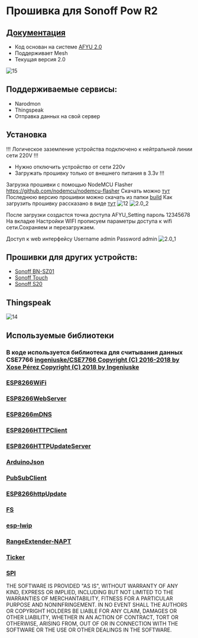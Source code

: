 # Прошивка для Sonoff Pow R2
## [Документация](https://github.com/yuri-afanasiev/sonoff-pow-r2/wiki)
- Код основан на системе [AFYU 2.0](https://github.com/yuri-afanasiev/AFYU)
- Поддерживает Mesh  
- Текущая версия 2.0

![15](https://raw.githubusercontent.com/yuri-afanasiev/sonoff-pow-r2/master/doc/15.jpeg)

## Поддерживаемые сервисы: 
- Narodmon 
- Thingspeak 
- Отправка данных на свой сервер 

## Установка
!!! Логическое заземление устройства подключено к нейтральной линии сети 220V !!!
- Нужно отключить устройство от сети 220v
- Загружать прошивку только от внешнего питания в 3.3v !!!
 
Загрузка прошивки с помощью NodeMCU Flasher  https://github.com/nodemcu/nodemcu-flasher
Скачать можно [тут](https://github.com/nodemcu/nodemcu-flasher/blob/master/Win32/Release/ESP8266Flasher.exe)
Последнюю версию прошивки можно скачать из папки [build](https://github.com/yuri-afanasiev/sonoff-pow-r2/tree/master/build)
Как загрузить прошивку рассказано в виде [тут](https://youtu.be/BzPQeN5GVMM)
 ![12](https://raw.githubusercontent.com/yuri-afanasiev/sonoff-pow-r2/master/doc/12.png)
 ![2.0_2](https://github.com/yuri-afanasiev/sonoff-pow-r2/raw/master/doc/2.0_2.jpg)
  
 
 
После загрузки создастся точка доступа AFYU_Setting пароль 12345678 
На вкладке Настройки WIFI прописуем параметры доступа к wifi сети.Сохраняем и перезагружаем.

Доступ к web интерфейсу 
Username admin 
Password admin
 ![2.0_1](https://github.com/yuri-afanasiev/sonoff-pow-r2/raw/master/doc/2.0_1.jpg)
 
 ## Прошивки для других устройств:
- [Sonoff BN-SZ01](https://github.com/yuri-afanasiev/esp8285-BN-SZ01)
- [Sonoff Touch](https://github.com/yuri-afanasiev/sonoff-touch)
- [Sonoff S20](https://github.com/yuri-afanasiev/sonoff-s20)

## Thingspeak 
 ![14](https://raw.githubusercontent.com/yuri-afanasiev/sonoff-pow-r2/master/doc/14.png)
 
## Используемые библиотеки
### В коде используется библиотека для  считывания данных CSE7766  [ingeniuske/CSE7766 Copyright (C) 2016-2018 by Xose Pérez Copyright (C) 2018 by Ingeniuske ](https://github.com/ingeniuske/CSE7766) 
### [ESP8266WiFi](https://github.com/esp8266/Arduino/tree/master/libraries/ESP8266WiFi) 
### [ESP8266WebServer](https://github.com/esp8266/Arduino/tree/master/libraries/ESP8266WebServer) 
### [ESP8266mDNS](https://github.com/esp8266/Arduino/tree/master/libraries/ESP8266mDNS) 
### [ESP8266HTTPClient](https://github.com/esp8266/Arduino/tree/master/libraries/ESP8266HTTPClient) 
### [ESP8266HTTPUpdateServer](https://github.com/esp8266/Arduino/tree/master/libraries/ESP8266HTTPUpdateServer) 
### [ArduinoJson](https://arduinojson.org) 
### [PubSubClient](https://github.com/Imroy/pubsubclient)
### [ESP8266httpUpdate](https://github.com/esp8266/Arduino/tree/master/libraries/ESP8266httpUpdate) 
### [FS](http://esp8266.github.io/Arduino/versions/2.1.0/doc/filesystem.html) 
### [esp-lwip](https://github.com/espressif/esp-lwip) 
### [RangeExtender-NAPT](https://github.com/esp8266/Arduino/tree/master/libraries/ESP8266WiFi/examples/RangeExtender-NAPT) 
### [Ticker](https://github.com/esp8266/Arduino/tree/master/libraries/Ticker) 
### [SPI](http://www.arduino.cc/en/Reference/SPI) 


 
 THE SOFTWARE IS PROVIDED "AS IS", WITHOUT WARRANTY OF ANY KIND, EXPRESS OR IMPLIED, INCLUDING BUT NOT LIMITED TO THE WARRANTIES OF MERCHANTABILITY, FITNESS FOR A PARTICULAR PURPOSE AND NONINFRINGEMENT. IN NO EVENT SHALL THE AUTHORS OR COPYRIGHT HOLDERS BE LIABLE FOR ANY CLAIM, DAMAGES OR OTHER LIABILITY, WHETHER IN AN ACTION OF CONTRACT, TORT OR OTHERWISE, ARISING FROM, OUT OF OR IN CONNECTION WITH THE SOFTWARE OR THE USE OR OTHER DEALINGS IN THE SOFTWARE.
